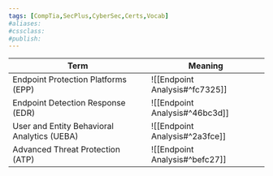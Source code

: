 ```yaml
---
tags: [CompTia,SecPlus,CyberSec,Certs,Vocab]
#aliases:
#cssclass:
#publish:
---
```


| Term                                            | Meaning                                                                                       |
| ----------------------------------------------- | --------------------------------------------------------------------------------------------- |
| Endpoint Protection Platforms (EPP)             | ![[Endpoint Analysis#^fc7325]]                                                                |
| Endpoint Detection Response (EDR)               | ![[Endpoint Analysis#^46bc3d]]                                                                |
| User and Entity Behavioral Analytics (UEBA)     | ![[Endpoint Analysis#^2a3fce]]                                                                |
| Advanced Threat Protection (ATP)                | ![[Endpoint Analysis#^befc27]]                                                                |